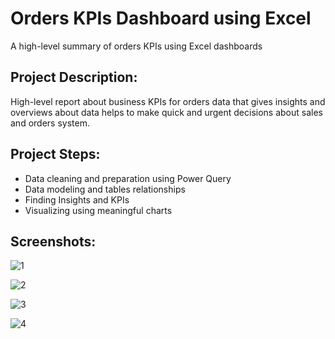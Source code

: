 # Orders KPIs Dashboard using Excel
A high-level summary of orders KPIs using Excel dashboards

## Project Description:

High-level report about business KPIs for orders data that gives insights and overviews about data helps to make quick and urgent decisions about sales and orders system.

## Project Steps:

- Data cleaning and preparation using Power Query
- Data modeling and tables relationships
- Finding Insights and KPIs
- Visualizing using meaningful charts


## Screenshots:

![1](https://user-images.githubusercontent.com/46838441/226672842-3b802a04-84eb-47ae-a910-31351d585034.png)


![2](https://user-images.githubusercontent.com/46838441/226673450-88f7667b-1a36-49a0-83e6-66d06ab59d7d.png)


![3](https://user-images.githubusercontent.com/46838441/226673471-2d6fb2a9-3eef-4419-8aaa-7f976ae8a9b3.png)


![4](https://user-images.githubusercontent.com/46838441/226673482-d25f4f86-9d82-4db6-a6aa-522d9d3acea5.png)
